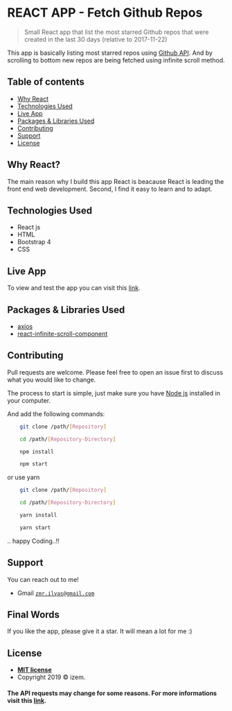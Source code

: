 # REACT APP - Fetch Github Repos

> Small React app that list the most starred Github repos that were created in the last 30 days (relative to 2017-11-22)

This app is basically listing most starred repos using [Github API](https://developer.github.com/v3/). And by scrolling to bottom new repos are being fetched using infinite scroll method.

## Table of contents
* [Why React](#why-react)
* [Technologies Used](#technologies-used)
* [Live App](#live-app)
* [Packages & Libraries Used](#packages-&-libraries-used)
* [Contributing](#contributing)
* [Support](#support)
* [License](#license)

## Why React?

The main reason why I build this app React is beacause React is leading the front end web development. Second, I find it easy to learn and to adapt.

## Technologies Used

* React js
* HTML
* Bootstrap 4
* CSS

## Live App

To view and test the app you can visit this [link](https://reactprojectapp.netlify.com/).

## Packages & Libraries Used

* [axios](https://github.com/axios/axios)
* [react-infinite-scroll-component](https://www.npmjs.com/package/react-infinite-scroll-component)

## Contributing

Pull requests are welcome. Please feel free to open an issue first to discuss what you would like to change.

The process to start is simple, just make sure you have [Node js](https://nodejs.org/en/) installed in your computer. 

And add the following commands:

```bash
    git clone /path/[Repository]

    cd /path/[Repository-Directory]

    npm install

    npm start
```
or use yarn
```bash
    git clone /path/[Repository]

    cd /path/[Repository-Directory]

    yarn install

    yarn start
```
.. happy Coding..!!

## Support

You can reach out to me!

- Gmail <a href="mailto:zmr.ilyas@gmail.com" target="_blank">`zmr.ilyas@gmail.com`</a>

## Final Words

If you like the app, please give it a star. It will mean a lot for me :)

## License

- **[MIT license](http://opensource.org/licenses/mit-license.php)**
- Copyright 2019 © izem.

####  The API requests may change for some reasons. For more informations visit this [link](https://developer.github.com/v3/search/#search-repositories).
